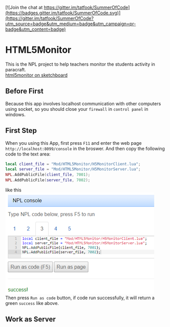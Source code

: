 [![Join the chat at https://gitter.im/tatfook/SummerOfCode](https://badges.gitter.im/tatfook/SummerOfCode.svg)](https://gitter.im/tatfook/SummerOfCode?utm_source=badge&utm_medium=badge&utm_campaign=pr-badge&utm_content=badge)

# HTML5Monitor
This is the NPL project to help teachers monitor the students activity in paracraft.  
[html5monitor on sketchboard](https://sketchboard.me/JzZsvxMgocVo#)

## Before First       

Because this app involves localhost communication with other computers using socket, so you should close your `firewall` in `control panel` in windows.

## First Step      

When you using this App, first press `F11` and enter the web page `http://localhost:8099/console` in the broswer. And then copy the following code to the text area:      

```lua
local client_file = "Mod/HTML5Monitor/H5MonitorClient.lua";                   
local server_file = "Mod/HTML5Monitor/H5MonitorServer.lua";       
NPL.AddPublicFile(client_file, 7001);    
NPL.AddPublicFile(server_file, 7002);          
```

like this    
![Code](https://github.com/tatfook/HTML5Monitor/raw/master/Image/code.png)    
Then press `Run as code` button, if code run successfully, it will return a green `success` like above.     

## Work as Server